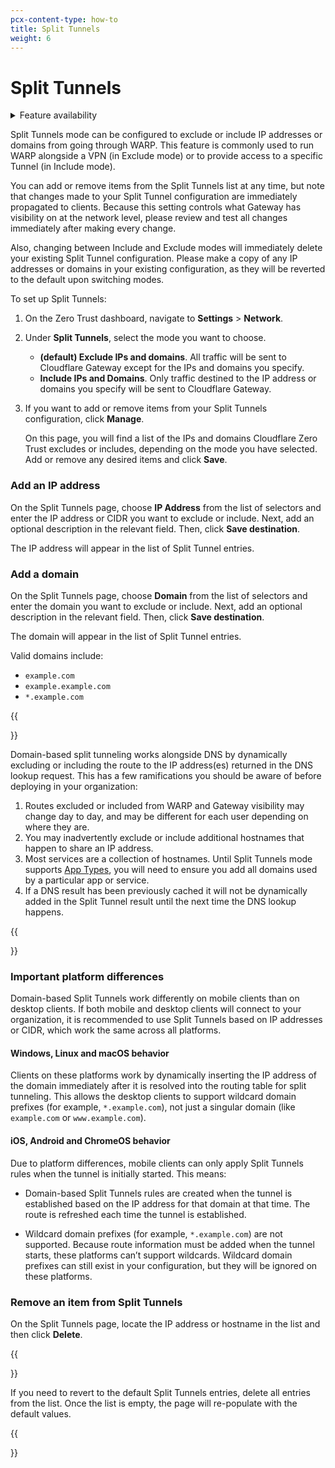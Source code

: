 ```yaml
---
pcx-content-type: how-to
title: Split Tunnels
weight: 6
---
```


# Split Tunnels

<details>
<summary>Feature availability</summary>
<div>

| Operating Systems | [WARP mode required](/cloudflare-one/connections/connect-devices/warp/#warp-client-modes) | [Zero Trust plans](https://www.cloudflare.com/teams-pricing/) |
| ----------------- | --------- | ---- |
| All systems | WARP with Gateway | All plans |

</div>
</details>

Split Tunnels mode can be configured to exclude or include IP addresses or domains from going through WARP. This feature is commonly used to run WARP alongside a VPN (in Exclude mode) or to provide access to a specific Tunnel (in Include mode).

You can add or remove items from the Split Tunnels list at any time, but note that changes made to your Split Tunnel configuration are immediately propagated to clients. Because this setting controls what Gateway has visibility on at the network level, please review and test all changes immediately after making every change.

Also, changing between Include and Exclude modes will immediately delete your existing Split Tunnel configuration. Please make a copy of any IP addresses or domains in your existing configuration, as they will be reverted to the default upon switching modes.

To set up Split Tunnels:

1.  On the Zero Trust dashboard, navigate to **Settings** > **Network**.

2.  Under **Split Tunnels**, select the mode you want to choose.

    *   **(default) Exclude IPs and domains**. All traffic will be sent to Cloudflare Gateway except for the IPs and domains you specify.
    *   **Include IPs and Domains**. Only traffic destined to the IP address or domains you specify will be sent to Cloudflare Gateway.

3.  If you want to add or remove items from your Split Tunnels configuration, click **Manage**.

    On this page, you will find a list of the IPs and domains Cloudflare Zero Trust excludes or includes, depending on the mode you have selected. Add or remove any desired items and click **Save**.

### Add an IP address

On the Split Tunnels page, choose **IP Address** from the list of selectors and enter the IP address or CIDR you want to exclude or include. Next, add an optional description in the relevant field. Then, click **Save destination**.

The IP address will appear in the list of Split Tunnel entries.

### Add a domain

On the Split Tunnels page, choose **Domain** from the list of selectors and enter the domain you want to exclude or include. Next, add an optional description in the relevant field. Then, click **Save destination**.

The domain will appear in the list of Split Tunnel entries.

Valid domains include:

*   `example.com`
*   `example.example.com`
*   `*.example.com`

{{<Aside header="Warning about using domains in Split Tunnels">}}

Domain-based split tunneling works alongside DNS by dynamically excluding or including the route to the IP address(es) returned in the DNS lookup request. This has a few ramifications you should be aware of before deploying in your organization:

1.  Routes excluded or included from WARP and Gateway visibility may change day to day, and may be different for each user depending on where they are.
2.  You may inadvertently exclude or include additional hostnames that happen to share an IP address.
3.  Most services are a collection of hostnames. Until Split Tunnels mode supports [App Types](/cloudflare-one/policies/filtering/http-policies/application-app-types/), you will need to ensure you add all domains used by a particular app or service.
4.  If a DNS result has been previously cached it will not be dynamically added in the Split Tunnel result until the next time the DNS lookup happens.

{{</Aside>}}

### Important platform differences

Domain-based Split Tunnels work differently on mobile clients than on desktop clients. If both mobile and desktop clients will connect to your organization, it is recommended to use Split Tunnels based on IP addresses or CIDR, which work the same across all platforms.

#### Windows, Linux and macOS behavior

Clients on these platforms work by dynamically inserting the IP address of the domain immediately after it is resolved into the routing table for split tunneling. This allows the desktop clients to support wildcard domain prefixes (for example, `*.example.com`), not just a singular domain (like `example.com` or `www.example.com`).

#### iOS, Android and ChromeOS behavior

Due to platform differences, mobile clients can only apply Split Tunnels rules when the tunnel is initially started. This means:

*   Domain-based Split Tunnels rules are created when the tunnel is established based on the IP address for that domain at that time. The route is refreshed each time the tunnel is established.

*   Wildcard domain prefixes (for example, `*.example.com`) are not supported. Because route information must be added when the tunnel starts, these platforms can’t support wildcards. Wildcard domain prefixes can still exist in your configuration, but they will be ignored on these platforms.

### Remove an item from Split Tunnels

On the Split Tunnels page, locate the IP address or hostname in the list and then click **Delete**.

{{<Aside>}}

If you need to revert to the default Split Tunnels entries, delete all entries from the list. Once the list is empty, the page will re-populate with the default values.

{{</Aside>}}
